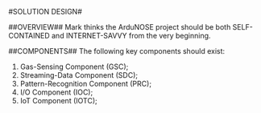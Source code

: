 #SOLUTION DESIGN#

##OVERVIEW##
Mark thinks the ArduNOSE project should be both SELF-CONTAINED and INTERNET-SAVVY from the very beginning. 

##COMPONENTS##
The following key components should exist: 
1. Gas-Sensing Component (GSC); 
2. Streaming-Data Component (SDC); 
3. Pattern-Recognition Component (PRC);
4. I/O Component (IOC); 
5. IoT Component (IOTC); 
